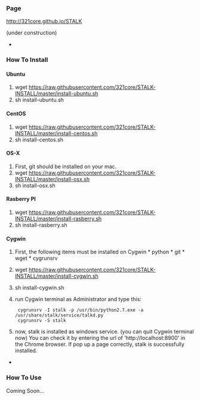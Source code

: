 ### Page


http://321core.github.io/STALK

(under construction)

-

### How To Install


#### Ubuntu
1. wget https://raw.githubusercontent.com/321core/STALK-INSTALL/master/install-ubuntu.sh
2. sh install-ubuntu.sh

#### CentOS
1. wget https://raw.githubusercontent.com/321core/STALK-INSTALL/master/install-centos.sh
2. sh install-centos.sh

#### OS-X
1. First, git should be installed on your mac.
2. wget https://raw.githubusercontent.com/321core/STALK-INSTALL/master/install-osx.sh
3. sh install-osx.sh

#### Rasberry PI
1. wget https://raw.githubusercontent.com/321core/STALK-INSTALL/master/install-rasberry.sh
2. sh install-rasberry.sh

#### Cygwin
1. First, the following items must be installed on Cygwin
       * python
       * git
       * wget
       * cygrunsrv

2. wget https://raw.githubusercontent.com/321core/STALK-INSTALL/master/install-cygwin.sh
3. sh install-cygwin.sh
4. run Cygwin terminal as Administrator and type this:
      ```
       cygrunsrv -I stalk -p /usr/bin/python2.7.exe -a /usr/share/stalk/service/talkd.py
       cygrunsrv -S stalk
      ```

5. now, stalk is installed as windows service. (you can quit Cygwin terminal now)
   You can check it by entering the url of 'http://localhost:8900' in the Chrome browser. 
   If pop up a page correctly, stalk is successfully installed.

-
### How To Use

Coming Soon...
